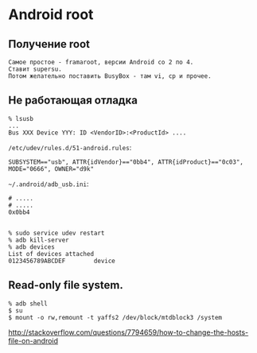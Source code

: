 Android root
============

Получение root
--------------

	Самое простое - framaroot, версии Android со 2 по 4.
	Ставит supersu.
	Потом желательно поставить BusyBox - там vi, cp и прочее.

Не работающая отладка
---------------------

	% lsusb
	...
	Bus XXX Device YYY: ID <VendorID>:<ProductId> ....

`/etc/udev/rules.d/51-android.rules`:

	SUBSYSTEM=="usb", ATTR{idVendor}=="0bb4", ATTR{idProduct}=="0c03", MODE="0666", OWNER="d9k"	

`~/.android/adb_usb.ini`:

	# .....
	# .....
	0x0bb4


	% sudo service udev restart
	% adb kill-server
	% adb devices
	List of devices attached 
	0123456789ABCDEF        device


Read-only file system.
----------------------

	% adb shell
	$ su
	$ mount -o rw,remount -t yaffs2 /dev/block/mtdblock3 /system

http://stackoverflow.com/questions/7794659/how-to-change-the-hosts-file-on-android